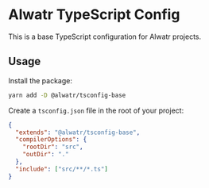 # Alwatr TypeScript Config

This is a base TypeScript configuration for Alwatr projects.

## Usage

Install the package:

```bash
yarn add -D @alwatr/tsconfig-base
```

Create a `tsconfig.json` file in the root of your project:

```json
{
  "extends": "@alwatr/tsconfig-base",
  "compilerOptions": {
    "rootDir": "src",
    "outDir": "."
  },
  "include": ["src/**/*.ts"]
}
```
